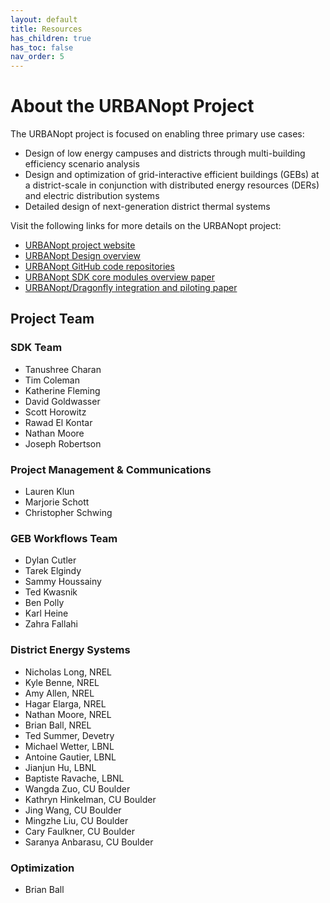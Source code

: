 ```yaml
---
layout: default
title: Resources
has_children: true
has_toc: false
nav_order: 5
---
```


# About the URBANopt Project

The URBANopt project is focused on enabling three primary use cases:

- Design of low energy campuses and districts through multi-building efficiency scenario analysis 
- Design and optimization of grid-interactive efficient buildings (GEBs) at a district-scale in conjunction with distributed energy resources (DERs) and electric distribution systems
- Detailed design of next-generation district thermal systems

Visit the following links for more details on the URBANopt project:
- [URBANopt project website](https://www.energy.gov/eere/buildings/urbanopt)
- [URBANopt Design overview](../doc_files/design_doc.md)
- [URBANopt GitHub code repositories](https://github.com/urbanopt)
- [URBANopt SDK core modules overview paper](https://www.nrel.gov/docs/fy21osti/76781.pdf)
- [URBANopt/Dragonfly integration and piloting paper](https://www.mdpi.com/1996-1073/14/18/5931)

## Project Team

### SDK Team 

- Tanushree Charan
- Tim Coleman
- Katherine Fleming
- David Goldwasser
- Scott Horowitz
- Rawad El Kontar
- Nathan Moore
- Joseph Robertson

### Project Management & Communications

- Lauren Klun
- Marjorie Schott
- Christopher Schwing

### GEB Workflows Team

- Dylan Cutler
- Tarek Elgindy
- Sammy Houssainy
- Ted Kwasnik
- Ben Polly
- Karl Heine
- Zahra Fallahi

### District Energy Systems 

- Nicholas Long, NREL
- Kyle Benne, NREL
- Amy Allen, NREL
- Hagar Elarga, NREL
- Nathan Moore, NREL
- Brian Ball, NREL
- Ted Summer, Devetry
- Michael Wetter, LBNL
- Antoine Gautier, LBNL
- Jianjun Hu, LBNL
- Baptiste Ravache, LBNL
- Wangda Zuo, CU Boulder
- Kathryn Hinkelman, CU Boulder
- Jing Wang, CU Boulder
- Mingzhe Liu, CU Boulder
- Cary Faulkner, CU Boulder
- Saranya Anbarasu, CU Boulder


### Optimization

- Brian Ball